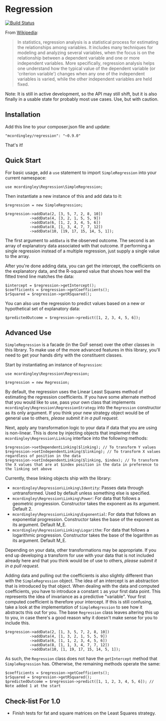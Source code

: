 Regression
==========

[![Build Status](https://api.travis-ci.org/repositories/mcordingley/Regression.svg)](https://travis-ci.org/mcordingley/Regression)

From [Wikipedia](http://en.wikipedia.org/wiki/Regression_analysis):

> In statistics, regression analysis is a statistical process for estimating the
> relationships among variables. It includes many techniques for modeling and
> analyzing several variables, when the focus is on the relationship between a
> dependent variable and one or more independent variables. More specifically,
> regression analysis helps one understand how the typical value of the dependent
> variable (or 'criterion variable') changes when any one of the independent
> variables is varied, while the other independent variables are held fixed.

Note: It is still in active development, so the API may still shift, but it is
also finally in a usable state for probably most use cases. Use, but with caution.

## Installation

Add this line to your composer.json file and update:

    "mcordingley/regression": "~0.9.0"

That's it!

## Quick Start

For basic usage, add a `use` statement to import `SimpleRegression` into your
current namespace:

    use mcordingley\Regression\SimpleRegression;

Then instantiate a new instance of this and add data to it:

    $regression = new SimpleRegression;
    
    $regression->addData(2, [3, 5, 7, 2, 8, 10])
               ->addData(4, [3, 2, 1, 5, 5, 9])
               ->addData(6, [1, 2, 3, 4, 5, 6])
               ->addData(8, [1, 3, 4, 7, 7, 12])
               ->addData(10, [19, 17, 15, 14, 5, 1]);

The first argument to `addData` is the observed outcome. The second is an array of
explanatory data associated with that outcome. If performing a single regression
instead of a multiple regression, just supply a single value to the array.

After you're done adding data, you can get the intercept, the coefficients on the
explanatory data, and the R-squared value that shows how well the fitted trend
line matches the data:

    $intercept = $regression->getIntercept();
    $coefficients = $regression->getCoefficients();
    $rSquared = $regression->getRSquared();

You can also use the regression to predict values based on a new or hypothetical
set of explanatory data:

    $predictedOutcome = $regression->predict([1, 2, 3, 4, 5, 6]);

## Advanced Use

`SimpleRegression` is a facade (in the GoF sense) over the other classes in this
library. To make use of the more advanced features in this library, you'll need
to get your hands dirty with the constituent classes.

Start by instantiating an instance of `Regression`:

    use mcordingley\Regression\Regression;
    
    $regression = new Regression;

By default, the regression uses the Linear Least Squares method of estimating
the regression coefficients. If you have some alternate method that you would
like to use, pass your own class that implements
`mcordingley\Regression\RegressionStrategy` into the `Regression` constructor as
its only argument. If you think your new strategy object would be of general use
to others, *please submit it in a pull request.*

Next, apply any transformation logic to your data if data that you are using is
non-linear. This is done by injecting objects that implement the
`mcordingley\Regression\Linking` interface into the following methods:

    $regression->setDependentLinking($linking); // To transform Y values
    $regression->setIndependentLinking($linking); // To transform X values regardless of position in the data
    $regression->setIndependentLinking($linking, $index); // To transform the X values that are at $index position in the data in preference to the linking set above

Currently, these linking objects ship with the library:

- `mcordingley\Regression\Linking\Identity`: Passes data through untransformed. Used by default unless something else is specified.
- `mcordingley\Regression\Linking\Power`: For data that follows a geometric progression. Constructor takes the exponent as its argument. Default 2.
- `mcordingley\Regression\Linking\Exponential`: For data that follows an exponential progression. Constructor takes the base of the exponent as its argument. Default M_E.
- `mcordingley\Regression\Linking\Logarithm`: For data that follows a logarithmic progression. Constructor takes the base of the logarithm as its argument. Default M_E.

Depending on your data, other transformations may be appropriate. If you end up
developing a transform for use with your data that is not included already here
and that you think would be of use to others, *please submit it in a pull request*.

Adding data and pulling out the coefficients is also slightly different than
with the `SimpleRegression` object. The idea of an intercept is an abstraction
that is introduced by that object. When dealing with the data and computed
coefficients, you have to introduce a constant `1` as your first data point. This
represents the idea of invariance as a predictive "variable". Your first
computed coefficient is therefore your intercept. If this is still confusing,
take a look at the implementation of `SimpleRegression` to see how it abstracts
this out for you. The base `Regression` class leaves altering this up to you,
in case there's a good reason why it doesn't make sense for you to include this.
    
    $regression->addData(2, [1, 3, 5, 7, 2, 8, 10])
               ->addData(4, [1, 3, 2, 1, 5, 5, 9])
               ->addData(6, [1, 1, 2, 3, 4, 5, 6])
               ->addData(8, [1, 1, 3, 4, 7, 7, 12])
               ->addData(10, [1, 19, 17, 15, 14, 5, 1]);

As such, the `Regression` class does not have the `getIntercept` method that
`SimpleRegression` has. Otherwise, the remaining methods operate the same:

    $coefficients = $regression->getCoefficients();
    $rSquared = $regression->getRSquared();
    $predictedOutcome = $regression->predict([1, 1, 2, 3, 4, 5, 6]); // Note added 1 at the start

## Check-list For 1.0

- Finish tests for fat and square matrices on the Least Squares strategy.